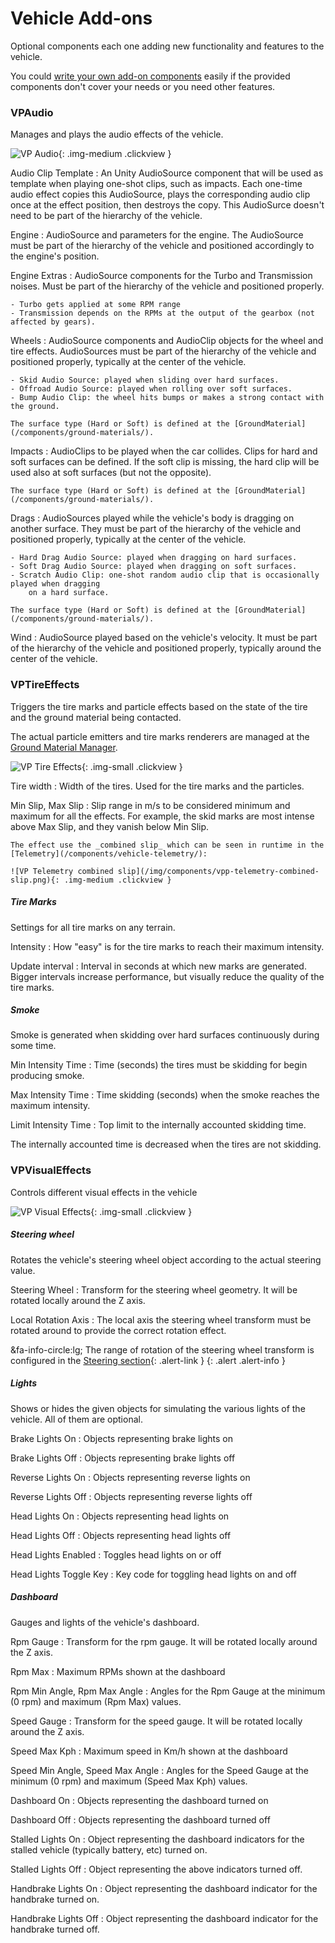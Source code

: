 # Vehicle Add-ons

Optional components each one adding new functionality and features to the vehicle.

You could [write your own add-on components](/advanced/custom-addons/) easily if the provided
components don't cover your needs or you need other features.

### VPAudio

Manages and plays the audio effects of the vehicle.

![VP Audio](/img/components/vpp-audio.png){: .img-medium .clickview }

Audio Clip Template
:	An Unity AudioSource component that will be used as template when playing one-shot clips, such
	as impacts. Each one-time audio effect copies this AudioSource, plays the corresponding
	audio clip once at the effect position, then destroys the copy. This AudioSurce doesn't
	need to be part of the hierarchy of the vehicle.

Engine
:	AudioSource and parameters for the engine. The AudioSource must be part of the hierarchy of the
	vehicle and positioned accordingly to the engine's position.

Engine Extras
:	AudioSource components for the Turbo and Transmission noises. Must be part of the hierarchy of
	the vehicle and positioned properly.

	- Turbo gets applied at some RPM range
	- Transmission depends on the RPMs at the output of the gearbox (not affected by gears).

Wheels
:	AudioSource components and AudioClip objects for the wheel and tire effects. AudioSources must
	be part of the hierarchy of the vehicle and positioned properly, typically at the center of the
	vehicle.

	- Skid Audio Source: played when sliding over hard surfaces.
	- Offroad Audio Source: played when rolling over soft surfaces.
	- Bump Audio Clip: the wheel hits bumps or makes a strong contact with the ground.

	The surface type (Hard or Soft) is defined at the [GroundMaterial](/components/ground-materials/).

Impacts
:	AudioClips to be played when the car collides. Clips for hard and soft surfaces can be defined.
	If the soft clip is missing, the hard clip will be used also at soft surfaces (but not the
	opposite).

	The surface type (Hard or Soft) is defined at the [GroundMaterial](/components/ground-materials/).

Drags
:	AudioSources played while the vehicle's body is dragging on another surface. They must be
	part of the hierarchy of the vehicle and positioned properly, typically at the center of the
	vehicle.

	- Hard Drag Audio Source: played when dragging on hard surfaces.
	- Soft Drag Audio Source: played when dragging on soft surfaces.
	- Scratch Audio Clip: one-shot random audio clip that is occasionally played when dragging
		on a hard surface.

	The surface type (Hard or Soft) is defined at the [GroundMaterial](/components/ground-materials/).

Wind
:	AudioSource played based on the vehicle's velocity. It must be part of the hierarchy of the
	vehicle and positioned properly, typically around the center of the vehicle.

### VPTireEffects

Triggers the tire marks and particle effects based on the state of the tire and the ground material
being contacted.

The actual particle emitters and tire marks renderers are managed at the [Ground Material Manager](/components/ground-materials/).

![VP Tire Effects](/img/components/vpp-tire-effects-inspector.png){: .img-small .clickview }

Tire width
:	Width of the tires. Used for the tire marks and the particles.

Min Slip, Max Slip
:	Slip range in m/s to be considered minimum and maximum for all the effects. For example, the
	skid marks are most intense above Max Slip, and they vanish below Min Slip.

	The effect use the _combined slip_ which can be seen in runtime in the [Telemetry](/components/vehicle-telemetry/):

	![VP Telemetry combined slip](/img/components/vpp-telemetry-combined-slip.png){: .img-medium .clickview }

##### Tire Marks

Settings for all tire marks on any terrain.

Intensity
:	How "easy" is for the tire marks to reach their maximum intensity.

Update interval
:	Interval in seconds at which new marks are generated. Bigger intervals increase performance, but
	visually reduce the quality of the tire marks.

##### Smoke

Smoke is generated when skidding over hard surfaces continuously during some time.

Min Intensity Time
:	Time (seconds) the tires must be skidding for begin producing smoke.

Max Intensity Time
:	Time skidding (seconds) when the smoke reaches the maximum intensity.

Limit Intensity Time
:	Top limit to the internally accounted skidding time.

The internally accounted time is decreased when the tires are not skidding.

### VPVisualEffects

Controls different visual effects in the vehicle

![VP Visual Effects](/img/components/vpp-visual-effects-inspector.png){: .img-small .clickview }

##### Steering wheel

Rotates the vehicle's steering wheel object according to the actual steering value.

Steering Wheel
:	Transform for the steering wheel geometry. It will be rotated locally around the Z axis.

Local Rotation Axis
:	The local axis the steering wheel transform must be rotated around to provide the correct
	rotation effect.

&fa-info-circle:lg; The range of rotation of the steering wheel transform is configured in the
	[Steering section](/blocks/steering/){: .alert-link }
{: .alert .alert-info }

##### Lights

Shows or hides the given objects for simulating the various lights of the vehicle. All of them
are optional.

Brake Lights On
:	Objects representing brake lights on

Brake Lights Off
:	Objects representing brake lights off

Reverse Lights On
:	Objects representing reverse lights on

Reverse Lights Off
:	Objects representing reverse lights off

Head Lights On
:	Objects representing head lights on

Head Lights Off
:	Objects representing head lights off

Head Lights Enabled
:	Toggles head lights on or off

Head Lights Toggle Key
:	Key code for toggling head lights on and off

##### Dashboard

Gauges and lights of the vehicle's dashboard.

Rpm Gauge
:	Transform for the rpm gauge. It will be rotated locally around the Z axis.

Rpm Max
:	Maximum RPMs shown at the dashboard

Rpm Min Angle, Rpm Max Angle
:	Angles for the Rpm Gauge at the minimum (0 rpm) and maximum (Rpm Max) values.

Speed Gauge
:	Transform for the speed gauge. It will be rotated locally around the Z axis.

Speed Max Kph
:	Maximum speed in Km/h shown at the dashboard

Speed Min Angle, Speed Max Angle
:	Angles for the Speed Gauge at the minimum (0 rpm) and maximum (Speed Max Kph) values.

Dashboard On
:	Objects representing the dashboard turned on

Dashboard Off
:	Objects representing the dashboard turned off

Stalled Lights On
:	Object representing the dashboard indicators for the stalled vehicle (typically battery, etc)
	turned on.

Stalled Lights Off
:	Object representing the above indicators turned off.

Handbrake Lights On
:	Object representing the dashboard indicator for the handbrake turned on.

Handbrake Lights Off
:	Object representing the dashboard indicator for the handbrake turned off.
